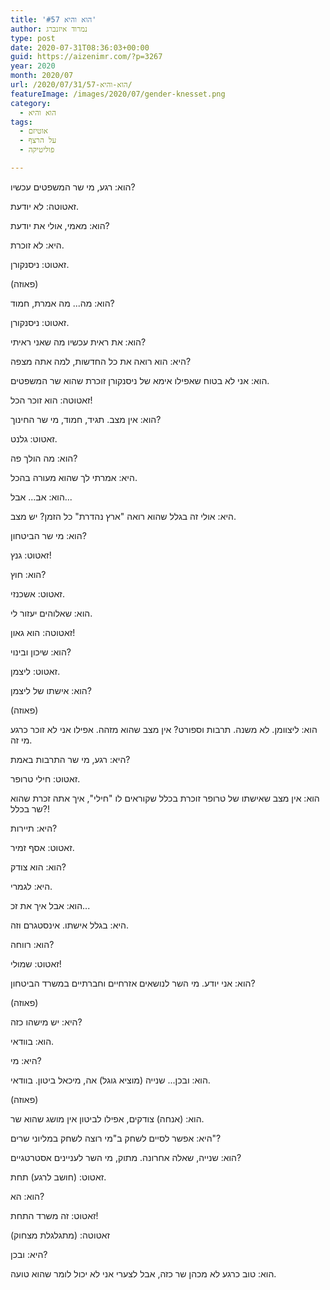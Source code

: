 ```yaml
---
title: 'הוא והיא #57'
author: נמרוד איזנברג
type: post
date: 2020-07-31T08:36:03+00:00
guid: https://aizenimr.com/?p=3267
year: 2020
month: 2020/07
url: /2020/07/31/הוא-והיא-57/
featureImage: /images/2020/07/gender-knesset.png
category:
  - הוא והיא
tags:
  - אוטיזם
  - על הרצף
  - פוליטיקה

---
```

הוא: רגע, מי שר המשפטים עכשיו?

זאטוטה: לא יודעת.

הוא: מאמי, אולי את יודעת?

היא: לא זוכרת.

זאטוט: ניסנקורן.

(פאוזה)

הוא: מה... מה אמרת, חמוד?

זאטוט: ניסנקורן.

הוא: את ראית עכשיו מה שאני ראיתי?

היא: הוא רואה את כל החדשות, למה אתה מצפה?

הוא: אני לא בטוח שאפילו אימא של ניסנקורן זוכרת שהוא שר המשפטים.

זאטוטה: הוא זוכר הכל!

הוא: אין מצב. תגיד, חמוד, מי שר החינוך?

זאטוט: גלנט.

הוא: מה הולך פה?

היא: אמרתי לך שהוא מעורה בהכל.

הוא: אב... אבל...

היא: אולי זה בגלל שהוא רואה "ארץ נהדרת" כל הזמן? יש מצב.

הוא: מי שר הביטחון?

זאטוט: גנץ!

הוא: חוץ?

זאטוט: אשכנזי.

הוא: שאלוהים יעזור לי.

זאטוטה: הוא גאון!

הוא: שיכון ובינוי?

זאטוט: ליצמן.

הוא: אישתו של ליצמן?

(פאוזה)

הוא: ליצוומן. לא משנה. תרבות וספורט? אין מצב שהוא מזהה. אפילו אני לא זוכר כרגע מי זה.

היא: רגע, מי שר התרבות באמת?

זאטוט: חילי טרופר.

הוא: אין מצב שאישתו של טרופר זוכרת בכלל שקוראים לו "חילי", איך אתה זכרת שהוא שר בכלל?!

היא: תיירות?

זאטוט: אסף זמיר.

הוא: הוא צודק?

היא: לגמרי.

הוא: אבל איך את זכ...

היא: בגלל אישתו. אינסטגרם וזה.

הוא: רווחה?

זאטוט: שמולי!

הוא: אני יודע. מי השר לנושאים אזרחיים וחברתיים במשרד הביטחון?

(פאוזה)

היא: יש מישהו כזה?

הוא: בוודאי.

היא: מי?

הוא: ובכן... שנייה (מוציא גוגל) אה, מיכאל ביטון. בוודאי.

(פאוזה)

הוא: (אנחה) צודקים, אפילו לביטון אין מושג שהוא שר.

היא: אפשר לסיים לשחק ב"מי רוצה לשחק במליוני שרים"?

הוא: שנייה, שאלה אחרונה. מתוק, מי השר לעניינים אסטרטגיים?

זאטוט: (חושב לרגע) תחת.

הוא: הא?

זאטוט: זה משרד התחת!

זאטוטה: (מתגלגלת מצחוק)

היא: ובכן?

הוא: טוב כרגע לא מכהן שר כזה, אבל לצערי אני לא יכול לומר שהוא טועה.